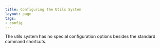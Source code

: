```yaml
---
title: Configuring the Utils System
layout: page
tags:
- config
---
```


The utils system has no special configuration options besides the standard command shortcuts.